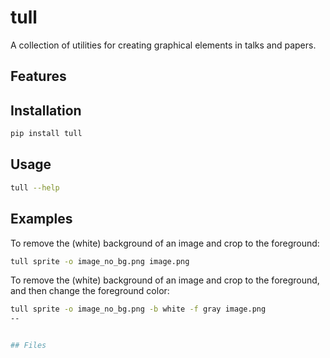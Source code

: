 # tull

A collection of utilities for creating graphical elements in talks and papers.

## Features

## Installation

```bash
pip install tull
```

## Usage

```bash
tull --help
```

## Examples

To remove the (white) background of an image and crop to the foreground:
```bash
tull sprite -o image_no_bg.png image.png
```

To remove the (white) background of an image and crop to the foreground, and then change the foreground color:
```bash
tull sprite -o image_no_bg.png -b white -f gray image.png
--


## Files

